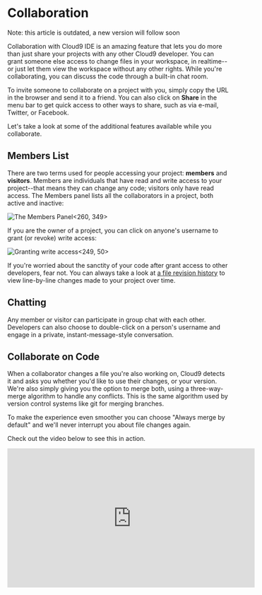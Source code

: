 # Collaboration

Note: this article is outdated, a new version will follow soon

Collaboration with Cloud9 IDE is an amazing feature that lets you do more than just share your projects with any other Cloud9 developer. You can grant someone else access to change files in your workspace, in realtime--or just let them view the workspace without any other rights. While you're collaborating, you can discuss the code through a built-in chat room.

To invite someone to collaborate on a project with you, simply copy the URL in the browser and send it to a friend. You can also click on **Share** in the menu bar to get quick access to other ways to share, such as via e-mail, Twitter, or Facebook.

Let's take a look at some of the additional features available while you collaborate.

## Members List

There are two terms used for people accessing your project: **members** and **visitors**. Members are individuals that have read and write access to your project--that means they can change any code; visitors only have read access. The Members panel lists all the collaborators in a project, both active and inactive:  

![The Members Panel](./resources/images/members_panel.png)<260, 349>

If you are the owner of a project, you can click on anyone's username to grant (or revoke) write access:  

![Granting write access](./resources/images/collab_grant_access.png)<249, 50>

If you're worried about the sanctity of your code after grant access to other developers, fear not. You can always take a look at [a file revision history](./revisions.html) to view line-by-line changes made to your project over time.

## Chatting

Any member or visitor can participate in group chat with each other. Developers can also choose to double-click on a person's username and engage in a private, instant-message-style conversation.

## Collaborate on Code

When a collaborator changes a file you're also working on, Cloud9 detects it and asks you whether you'd like to use their changes, or your version. We're also simply giving you the option to merge both, using a three-way-merge algorithm  to handle any conflicts. This is the same algorithm used by version control systems like git for merging branches.

To make the experience even smoother you can choose "Always merge by default" and we'll never interrupt you about file changes again.

Check out the video below to see this in action.

<div class="video-container">
<iframe width="560" height="315" src="https://www.youtube.com/embed/8sstjmj8P6E" frameborder="0" allowfullscreen></iframe>
</div>
